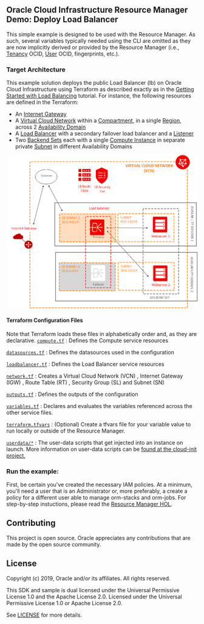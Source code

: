 ## Oracle Cloud Infrastructure Resource Manager Demo: Deploy Load Balancer
This simple example is designed to be used with the Resource Manager. As such, several variables typically needed using the CLI are omitted as they are now implicitly derived or provided by the Resource Manager (i.e., [Tenancy](https://docs.cloud.oracle.com/iaas/Content/GSG/Concepts/concepts.htm) OCID, [User](https://docs.cloud.oracle.com/iaas/Content/Identity/Concepts/overview.htm) OCID, fingerprints, etc.).

### Target Architecture
This example solution deploys the public Load Balancer (lb) on Oracle Cloud Infrastructure using Terraform as described exactly as in the [Getting Started with Load Balancing](https://docs.cloud.oracle.com/iaas/Content/GSG/Tasks/loadbalancing.htm) tutorial. For instance, the following resources are defined in the Terraform:

* An [Internet Gateway](https://docs.cloud.oracle.com/iaas/Content/Network/Concepts/overview.htm)
* A [Virtual Cloud Network](https://docs.cloud.oracle.com/iaas/Content/Network/Concepts/overview.htm) within a [Compartment](https://docs.cloud.oracle.com/iaas/Content/Identity/Concepts/overview.htm), in a single [Region](https://docs.cloud.oracle.com/iaas/Content/General/Concepts/regions.htm), across 2 [Availability Domain](https://docs.cloud.oracle.com/iaas/Content/General/Concepts/regions.htm)
* A [Load Balancer](https://docs.cloud.oracle.com/iaas/Content/Balance/Tasks/managingloadbalancer.htm) with a secondary failover load balancer and a [Listener](https://docs.cloud.oracle.com/iaas/Content/Balance/Tasks/managinglisteners.htm)
* Two [Backend Sets](https://docs.cloud.oracle.com/iaas/Content/Balance/Concepts/balanceoverview.htm) each with a single [Compute Instance](https://docs.cloud.oracle.com/iaas/Content/Compute/Concepts/computeoverview.htm) in separate private [Subnet](https://docs.cloud.oracle.com/iaas/Content/Network/Concepts/overview.htm) in different Availability Domains

![LB example](images/gsg-lb-allow-traffic.png)


#### Terraform Configuration Files
Note that Terraform loads these files in alphabetically order and, as they are declarative.
[`compute.tf`](compute.tf) 
:	Defines the Compute service resources

[`datasources.tf`](datasources.tf)
:	Defines the datasources used in the configuration

[`loadbalancer.tf`](provider.tf)
:	Defines the Load Balancer service resources

[`network.tf`](network.tf)
:	Creates a Virtual Cloud Network (VCN) , Internet Gateway (IGW) , Route Table (RT) , Security Group (SL) and Subnet (SN)

[`outputs.tf`](outputs.tf)
:	Defines the outputs of the configuration

[`variables.tf`](variables.tf)
:	Declares and evaluates the variables referenced across the other service files.

[`terraform.tfvars`](terraform.tfvars)
:  (Optional) Create a tfvars file for your variable value to run locally or outside of the Resource Manager.

[`userdata/*`](/userdata/bootstrap)
:	The user-data scripts that get injected into an instance on launch. More information on user-data scripts can be [found at the cloud-init project.](https://cloudinit.readthedocs.io/en/latest/topics/format.html)


### Run the example:
First, be certain you've created the necessary IAM policies. At a minimum, you'll need a user that is an Administrator or, more preferably, a create a policy for a different user able to manage orm-stacks and orm-jobs.
For step-by-step instuctions, please read the [Resource Manager HOL](https://github.com/oracle/learning-library/tree/master/oci-library/DevOps/Resource_Manager/Resource_Manager_HOL.md). 

## Contributing

This project is open source. Oracle appreciates any contributions that are made by the open source community.

## License

Copyright (c) 2019, Oracle and/or its affiliates. All rights reserved.

This SDK and sample is dual licensed under the Universal Permissive License 1.0 and the Apache License 2.0.
Licensed under the Universal Permissive License 1.0 or Apache License 2.0.

See [LICENSE](/LICENSE.txt) for more details.

